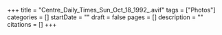 +++
title = "Centre_Daily_Times_Sun_Oct_18_1992_.avif"
tags = ["Photos"]
categories = []
startDate = ""
draft = false
pages = []
description = ""
citations = []
+++
